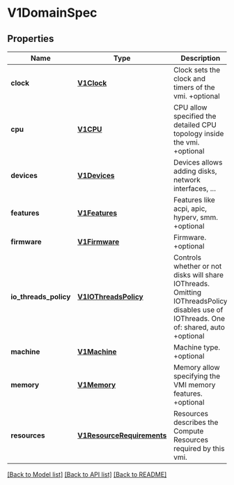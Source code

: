# V1DomainSpec

## Properties
Name | Type | Description | Notes
------------ | ------------- | ------------- | -------------
**clock** | [**V1Clock**](V1Clock.md) | Clock sets the clock and timers of the vmi. +optional | [optional] 
**cpu** | [**V1CPU**](V1CPU.md) | CPU allow specified the detailed CPU topology inside the vmi. +optional | [optional] 
**devices** | [**V1Devices**](V1Devices.md) | Devices allows adding disks, network interfaces, ... | 
**features** | [**V1Features**](V1Features.md) | Features like acpi, apic, hyperv, smm. +optional | [optional] 
**firmware** | [**V1Firmware**](V1Firmware.md) | Firmware. +optional | [optional] 
**io_threads_policy** | [**V1IOThreadsPolicy**](V1IOThreadsPolicy.md) | Controls whether or not disks will share IOThreads. Omitting IOThreadsPolicy disables use of IOThreads. One of: shared, auto +optional | [optional] 
**machine** | [**V1Machine**](V1Machine.md) | Machine type. +optional | [optional] 
**memory** | [**V1Memory**](V1Memory.md) | Memory allow specifying the VMI memory features. +optional | [optional] 
**resources** | [**V1ResourceRequirements**](V1ResourceRequirements.md) | Resources describes the Compute Resources required by this vmi. | [optional] 

[[Back to Model list]](../README.md#documentation-for-models) [[Back to API list]](../README.md#documentation-for-api-endpoints) [[Back to README]](../README.md)


